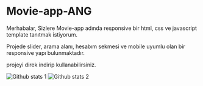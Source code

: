 # Movie-app-ANG


Merhabalar, Sizlere Movie-app adında responsive bir html, css ve javascript template tanıtmak istiyorum. 

Projede slider, arama alanı, hesabım sekmesi ve mobile uyumlu olan bir responsive yapı bulunmaktadır.

projeyi direk indirip kullanabilirsiniz.

![Github stats 1](https://github-readme-stats.vercel.app/api?username=xmarconx&show_icons=true&theme=gradient) 
![Github stats 2](https://github-readme-stats.vercel.app/api?username=xmarconx&show_icons=true&theme=radical)
